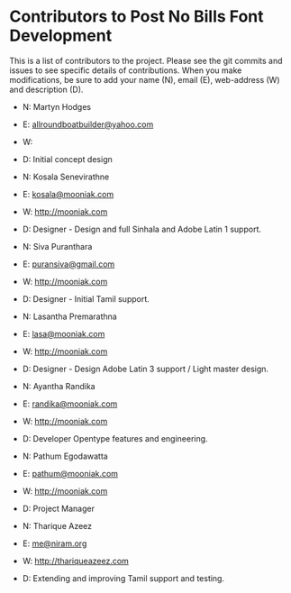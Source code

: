 Contributors to Post No Bills Font Development
===============

This is a list of contributors to the project. Please see the git commits and issues to see specific details of contributions.
When you make modifications, be sure to add your name (N), email (E), web-address (W) and description (D).

- N: Martyn Hodges
- E: allroundboatbuilder@yahoo.com
- W:
- D: Initial concept design

- N: Kosala Senevirathne
- E: kosala@mooniak.com
- W: http://mooniak.com
- D: Designer - Design and full Sinhala and Adobe Latin 1 support.

- N: Siva Puranthara
- E: puransiva@gmail.com
- W: http://mooniak.com
- D: Designer - Initial Tamil support.

- N: Lasantha Premarathna
- E: lasa@mooniak.com
- W: http://mooniak.com
- D: Designer - Design Adobe Latin 3 support / Light master design.

- N: Ayantha Randika
- E: randika@mooniak.com
- W: http://mooniak.com
- D: Developer Opentype features and engineering.

- N: Pathum Egodawatta
- E: pathum@mooniak.com
- W: http://mooniak.com
- D: Project Manager

- N: Tharique Azeez
- E: me@niram.org
- W: http://thariqueazeez.com
- D: Extending and improving Tamil support and testing.
